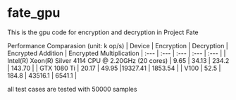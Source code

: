 # fate_gpu
This is the gpu code for encryption and decryption in Project Fate

Performance Comparasion (unit: k op/s)
| Device | Encryption | Decryption | Encrypted Addition | Encrypted Multiplication
| :--- | :--- | :--- | :--- | :--- |
| Intel(R) Xeon(R) Silver 4114 CPU @ 2.20GHz (20 cores) | 9.65 | 34.13 | 234.2 | 143.70 |
| GTX 1080 Ti | 20.17 | 49.95 |19327.41 | 1853.54 |
| V100 | 52.5 | 184.8 | 43516.1 | 6541.1 |

all test cases are tested with 50000 samples